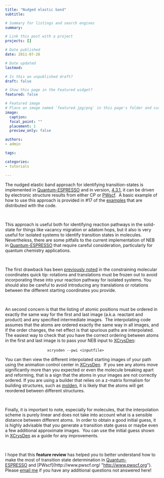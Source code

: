 ```yaml
---
title: "Nudged elastic band"
subtitle: 

# Summary for listings and search engines
summary: 

# Link this post with a project
projects: []

# Date published
date: 2011-07-26

# Date updated
lastmod: 

# Is this an unpublished draft?
draft: false

# Show this page in the Featured widget?
featured: false

# Featured image
# Place an image named `featured.jpg/png` in this page's folder and customize its options here.
image:
  caption: 
  focal_point: ""
  placement: 1
  preview_only: false

authors:
- admin

tags:

categories:
- tutorials

---
```

The nudged elastic band approach for identifying transition-states is implemented in [Quantum-ESPRESSO](http://quantum-espresso.org/ "http://quantum-espresso.org") and in version, [4.3.1](http://qe-forge.org/frs/?group_id=10 "http://qe-forge.org/frs/?group_id=10"), it can be driven by electronic structure results from either CP or [PWscf](http://www.pwscf.org/ "http://www.pwscf.org").  A basic example of how to use this approach is provided in #17 of the [examples](http://qe-forge.org/frs/?group_id=10 "http://qe-forge.org/frs/?group_id=10") that are distributed with the code.


 


This approach is useful both for identifying reaction pathways in the solid-state for things like vacancy migration or adatom hops, but it also is very useful for isolated systems to identify transition states in molecules.  Nevertheless, there are some pitfalls to the current implementation of NEB in [Quantum-ESPRESSO](http://www.quantum-espresso.org/ "http://www.quantum-espresso.org") that require careful consideration, particularly for quantum chemistry applications.


 


The first drawback has been [previously noted](../2011-07-12-quick-tip-constraining-molecular-coordinates "Constraining molecular coordinates") in the constraining molecular coordinates quick tip: rotations and translations must be frozen out to avoid incorporating these into your reaction pathway for isolated systems. You should also be careful to avoid introducing any translations or rotations between the different starting coordinates you provide.


 


An second concern is that the listing of atomic positions must be ordered in exactly the same way for the first and last image (a.k.a. reactant and product) and any specified intermediate images.  The interpolating code assumes that the atoms are ordered exactly the same way in all images, and if the order changes, the net effect is that spurious paths are interpolated.  The easiest way to check that you have the correct ordering between atoms in the first and last image is to pass your NEB input to [XCrysDen](http://www.xcrysden.org/ "http://www.xcrysden.org"):


                                   ```xcrysden --pwi <inputfile>```


You can then view the different interpolated starting images of your path using the animation control center in [XCrysDen](http://www.xcrysden.org/ "http://www.xcrysden.org").  If you see any atoms move significantly more than you expected or even the molecule breaking apart and reforming, that is a sign that the atoms in your images are not correctly ordered. If you are using a builder that relies on a z-matrix formalism for building structures, such as [molden](http://www.cmbi.ru.nl/molden/ "http://www.cmbi.ru.nl/molden/"), it is likely that the atoms will get reordered between different structures.  


 


Finally, it is important to note, especially for molecules, that the interpolation scheme is purely linear and does not take into account what is a sensible distance between different atoms.  In order to obtain a good initial guess, it is highly advisable that you generate a transition state guess or maybe even a few additional approximate images.  You can use the initial guess shown in [XCrysDen](http://www.xcrysden.org/ "http://www.xcrysden.org") as a guide for any improvements. 


 


I hope that this **feature review** has helped you to better understand how to make the most of transition state determination in [Quantum-ESPRESSO](http://www.quantum-espresso.org/ "http://www.quantum-espresso.org") and [PWscf](http://www.pwscf.org/ "http://www.pwscf.org"). Please [email me](mailto:hjkulikATmitDOTedu?subject=Questions%20about%20nudged%20elastic%20band%20review "mailto:hjkulikATmitDOTedu?subject=Questions about nudged elastic band review") if you have any additional questions not answered here!


